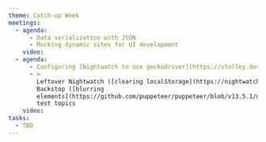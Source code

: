 ```yaml
---
theme: Catch-up Week
meetings:
  - agenda:
      - Data serialization with JSON
      - Mocking dynamic sites for UI development
    video:
  - agenda:
      - Configuring [Nightwatch to use geckodriver](https://stolley.dev/properly-configuring-nightwatch-to-run-geckodriver/)
      - >
        Leftover Nightwatch ([clearing localStorage](https://nightwatchjs.org/api/execute.html)) and
        Backstop ([blurring
        elements](https://github.com/puppeteer/puppeteer/blob/v13.5.1/docs/api.md#pageevalselector-pagefunction-args-1))
        test topics
    video:
tasks:
  - TBD
---
```

